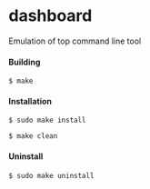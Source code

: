 dashboard
=========

Emulation of top command line tool

#### Building

    $ make

#### Installation

    $ sudo make install

    $ make clean

#### Uninstall

    $ sudo make uninstall

